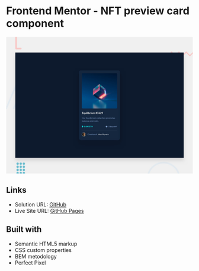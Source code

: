 # Frontend Mentor - NFT preview card component

![Design preview for the NFT preview card component coding challenge](./design/desktop-preview.jpg)

## Links

- Solution URL: [GitHub](https://github.com/dar-ju/dar-ju.github.io/tree/main/FM_17_nft-preview-card)
- Live Site URL: [GitHub Pages](https://dar-ju.github.io/FM_17_nft-preview-card/)

## Built with

- Semantic HTML5 markup
- CSS custom properties
- BEM metodology
- Perfect Pixel
